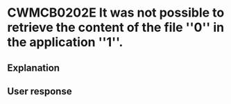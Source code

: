 # CWMCB0202E It was not possible to retrieve the content of the file ''0'' in the application ''1''.

## Explanation

## User response